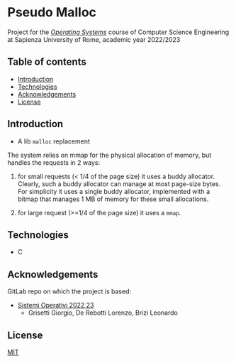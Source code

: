 # Pseudo Malloc
Project for the [*Operating Systems*](https://sites.google.com/diag.uniroma1.it/sistemi-operativi-2022-23) course of Computer Science Engineering at Sapienza University of Rome, academic year 2022/2023

[comment]: <> (TODO: image with sth)

## Table of contents
- [Introduction](#introduction)
- [Technologies](#technologies)
- [Acknowledgements](#acknowledgements)
- [License](#license)

## Introduction

- A lib `malloc` replacement

The system relies on mmap for the physical allocation of memory, but handles the requests in
2 ways:
1. for small requests (< 1/4 of the page size) it uses a buddy allocator.
    Clearly, such a buddy allocator can manage at most page-size bytes. For simplicity it uses a single buddy allocator, implemented with a bitmap
    that manages 1 MB of memory for these small allocations.

2. for large request (>=1/4 of the page size) it uses a `mmap`.


## Technologies
- C

## Acknowledgements
GitLab repo on which the project is based:
  - [Sistemi Operativi 2022 23](https://gitlab.com/grisetti/sistemi_operativi_2022_23/) 
    - Grisetti Giorgio, De Rebotti Lorenzo, Brizi Leonardo

## License
[MIT](https://choosealicense.com/licenses/mit/)
    
